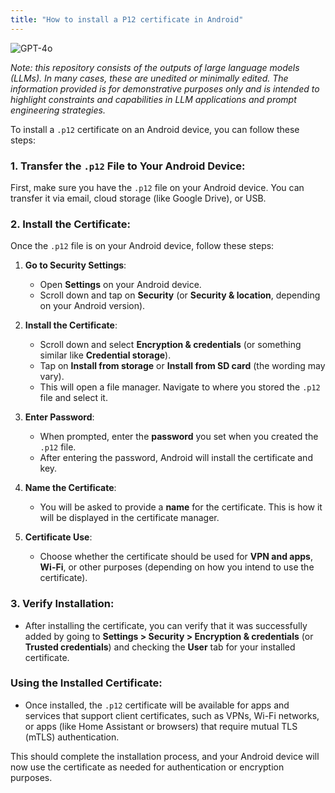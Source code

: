 ```yaml
---
title: "How to install a P12 certificate in Android"
---
```

![GPT-4o](https://img.shields.io/badge/GPT--4o-3333FF?style=for-the-badge&logo=openai&logoColor=white)



*Note: this repository consists of the outputs of large language models (LLMs). In many cases, these are unedited or minimally edited. The information provided is for demonstrative purposes only and is intended to highlight constraints and capabilities in LLM applications and prompt engineering strategies.*


To install a `.p12` certificate on an Android device, you can follow these steps:

### 1. **Transfer the `.p12` File to Your Android Device**:
   First, make sure you have the `.p12` file on your Android device. You can transfer it via email, cloud storage (like Google Drive), or USB.

### 2. **Install the Certificate**:
   Once the `.p12` file is on your Android device, follow these steps:

1. **Go to Security Settings**:
   - Open **Settings** on your Android device.
   - Scroll down and tap on **Security** (or **Security & location**, depending on your Android version).

2. **Install the Certificate**:
   - Scroll down and select **Encryption & credentials** (or something similar like **Credential storage**).
   - Tap on **Install from storage** or **Install from SD card** (the wording may vary).
   - This will open a file manager. Navigate to where you stored the `.p12` file and select it.

3. **Enter Password**:
   - When prompted, enter the **password** you set when you created the `.p12` file.
   - After entering the password, Android will install the certificate and key.

4. **Name the Certificate**:
   - You will be asked to provide a **name** for the certificate. This is how it will be displayed in the certificate manager.

5. **Certificate Use**:
   - Choose whether the certificate should be used for **VPN and apps**, **Wi-Fi**, or other purposes (depending on how you intend to use the certificate).

### 3. **Verify Installation**:
   - After installing the certificate, you can verify that it was successfully added by going to **Settings > Security > Encryption & credentials** (or **Trusted credentials**) and checking the **User** tab for your installed certificate.

### Using the Installed Certificate:
- Once installed, the `.p12` certificate will be available for apps and services that support client certificates, such as VPNs, Wi-Fi networks, or apps (like Home Assistant or browsers) that require mutual TLS (mTLS) authentication.

This should complete the installation process, and your Android device will now use the certificate as needed for authentication or encryption purposes.